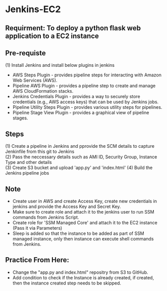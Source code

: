 # Jenkins-EC2
## Requirment: To deploy a python flask web application to a EC2 instance  
## 

## Pre-requiste  
(1) Install Jenkins and install below plugins in jenkins  
* AWS Steps Plugin - provides pipeline steps for interacting with Amazon Web Services (AWS).  
* Pipeline AWS Plugin - provides a pipeline step to create and manage AWS CloudFormation stacks.  
* Jenkins Credentials Plugin - provides a way to securely store credentials (e.g., AWS access keys) that can be used by Jenkins jobs.  
* Pipeline Utility Steps Plugin - provides various utility steps for pipelines.  
* Pipeline Stage View Plugin - provides a graphical view of pipeline stages.  

## Steps  
(1) Create a pipeline in Jenkins and pprovide the SCM details to capture Jenkinfile from this git to Jenkins  
(2) Pass the neccessary details such as AMI ID, Security Group, Instance Type and other details  
(3) Create S3 bucket and upload 'app.py' and 'index.html'
(4) Build the Jenkins pipeline jobs  

## Note
* Create user in AWS and create Access Key, create new credentials in jenkins and provide the Access Key and Secret Key.  
* Make sure to create role and attach it to the jenkins user to run SSM commands from Jenkins Script.  
* Create role for 'SSM Managed Core' and attach it to the EC2 instance (Pass it via Parameters)
* Sleep is added so that the instance to be added as part of SSM managed instance, only then instance can execute shell commands from Jenkins.

## Practice From Here:  
* Change the "app.py and index.html" repositry from S3 to GitHub.  
* Add condition to check if the Instance is already created, if created, then the instance created step needs to be skipped.
